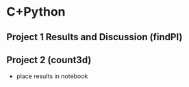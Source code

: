 # C+Python

## Project 1 Results and Discussion (findPI)


## Project 2 (count3d)

- place results in notebook
  